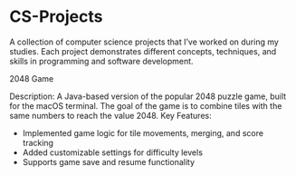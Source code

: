 # CS-Projects
A collection of computer science projects that I’ve worked on during my studies. Each project demonstrates different concepts, techniques, and skills in programming and software development.

2048 Game

Description: A Java-based version of the popular 2048 puzzle game, built for the macOS terminal. The goal of the game is to combine tiles with the same numbers to reach the value 2048.
Key Features:
- Implemented game logic for tile movements, merging, and score tracking
- Added customizable settings for difficulty levels
- Supports game save and resume functionality
